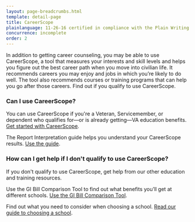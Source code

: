 ```yaml
---
layout: page-breadcrumbs.html
template: detail-page
title: CareerScope
plainlanguage: 11-26-16 certified in compliance with the Plain Writing Act
concurrence: incomplete
order: 2
---
```


<div class="va-introtext">

In addition to getting career counseling, you may be able to use CareerScope, a tool that measures your interests and skill levels and helps you figure out the best career path when you move into civilian life. It recommends careers you may enjoy and jobs in which you’re likely to do well. The tool also recommends courses or training programs that can help you go after those careers. Find out if you qualify to use CareerScope.

</div>

### Can I use CareerScope?

You can use CareerScope if you're a Veteran, Servicemember, or dependent who qualifies for—or is already getting—VA education benefits. [Get started with CareerScope](https://va.careerscope.net/gibill).

The Report Interpretation guide helps you understand your CareerScope results. [Use the guide](http://www.benefits.va.gov/gibill/docs/job_aids/CareerScope_Report_Interpretation.pdf).

### How can I get help if I don't qualify to use CareerScope?

If you don't qualify to use CareerScope, get help from our other education and training resources.

Use the GI Bill Comparison Tool to find out what benefits you’ll get at different schools. [Use the GI Bill Comparison Tool](/gi-bill-comparison-tool/).

Find out what you need to consider when choosing a school. [Read our guide to choosing a school](https://www.benefits.va.gov/gibill/choosing_a_school.asp). 

